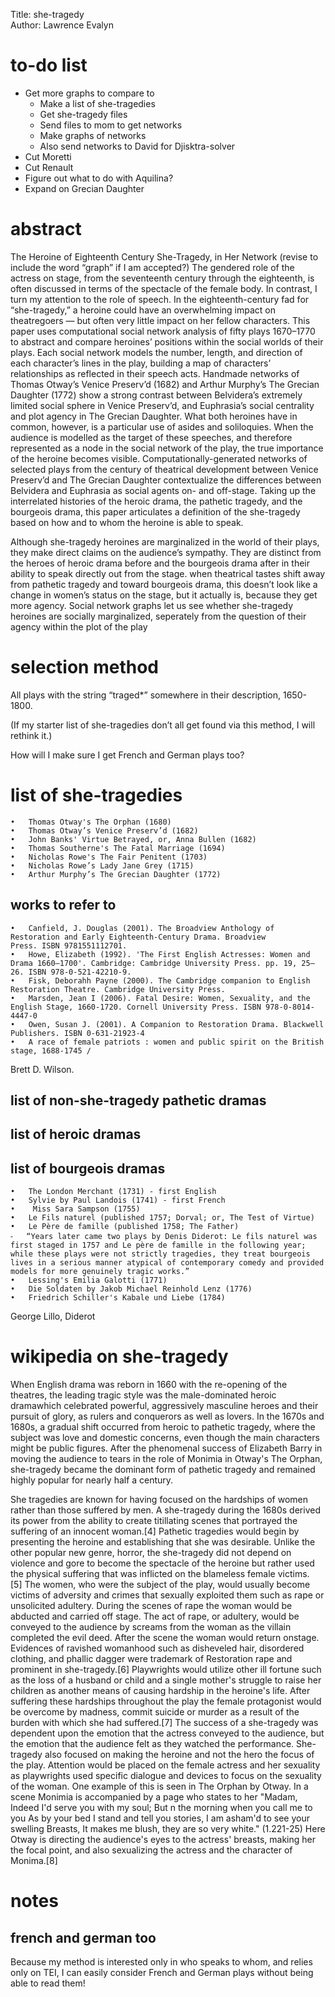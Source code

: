 Title: she-tragedy  
Author: Lawrence Evalyn

# to-do list #

- Get more graphs to compare to
	- Make a list of she-tragedies
	- Get she-tragedy files
	- Send files to mom to get networks
	- Make graphs of networks
	- Also send networks to David for Djisktra-solver
- Cut Moretti
- Cut Renault
- Figure out what to do with Aquilina?
- Expand on Grecian Daughter

# abstract #

The Heroine of Eighteenth Century She-Tragedy, in Her Network
(revise to include the word “graph” if I am accepted?)
The gendered role of the actress on stage, from the seventeenth century through the eighteenth, is often discussed in terms of the spectacle of the female body. In contrast, I turn my attention to the role of speech. In the eighteenth-century fad for “she-tragedy,” a heroine could have an overwhelming impact on theatregoers — but often very little impact on her fellow characters. This paper uses computational social network analysis of fifty plays 1670–1770 to abstract and compare heroines’ positions within the social worlds of their plays. Each social network models the number, length, and direction of each character’s lines in the play, building a map of characters’ relationships as reflected in their speech acts. Handmade networks of Thomas Otway’s Venice Preserv’d (1682) and Arthur Murphy’s The Grecian Daughter (1772) show a strong contrast between Belvidera’s extremely limited social sphere in Venice Preserv’d, and Euphrasia’s social centrality and plot agency in The Grecian Daughter. What both heroines have in common, however, is a particular use of asides and soliloquies. When the audience is modelled as the target of these speeches, and therefore represented as a node in the social network of the play, the true importance of the heroine becomes visible. Computationally-generated networks of selected plays from the century of theatrical development between Venice Preserv’d and The Grecian Daughter contextualize the differences between Belvidera and Euphrasia as social agents on- and off-stage. Taking up the interrelated histories of the heroic drama, the pathetic tragedy, and the bourgeois drama, this paper articulates a definition of the she-tragedy based on how and to whom the heroine is able to speak.


Although she-tragedy heroines are marginalized in the world of their plays, they make direct claims on the audience’s sympathy. They are distinct from the heroes of heroic drama before and the bourgeois drama after in their ability to speak directly out from the stage.
when theatrical tastes shift away from pathetic tragedy and toward bourgeois drama, this doesn’t look like a change in women’s status on the stage, but it actually is, because they get more agency.
Social network graphs let us see whether she-tragedy heroines are socially marginalized, seperately from the question of their agency within the plot of the play

# selection method #

All plays with the string “traged*” somewhere in their description, 1650-1800.

(If my starter list of she-tragedies don’t all get found via this method, I will rethink it.)

How will I make sure I get French and German plays too?

# list of she-tragedies #

	•	Thomas Otway's The Orphan (1680)
	•	Thomas Otway’s Venice Preserv’d (1682)
	•	John Banks' Virtue Betrayed, or, Anna Bullen (1682)
	•	Thomas Southerne's The Fatal Marriage (1694)
	•	Nicholas Rowe's The Fair Penitent (1703)
	•	Nicholas Rowe’s Lady Jane Grey (1715)
	•	Arthur Murphy’s The Grecian Daughter (1772)

## works to refer to ##

	•	Canfield, J. Douglas (2001). The Broadview Anthology of Restoration and Early Eighteenth-Century Drama. Broadview Press. ISBN 9781551112701.
	•	Howe, Elizabeth (1992). 'The First English Actresses: Women and Drama 1660–1700'. Cambridge: Cambridge University Press. pp. 19, 25–26. ISBN 978-0-521-42210-9.
	•	Fisk, Deborahh Payne (2000). The Cambridge companion to English Restoration Theatre. Cambridge University Press.
	•	Marsden, Jean I (2006). Fatal Desire: Women, Sexuality, and the English Stage, 1660-1720. Cornell University Press. ISBN 978-0-8014-4447-0
	•	Owen, Susan J. (2001). A Companion to Restoration Drama. Blackwell Publishers. ISBN 0-631-21923-4
	•	A race of female patriots : women and public spirit on the British stage, 1688-1745 /
Brett D. Wilson.


## list of non-she-tragedy pathetic dramas ##

## list of heroic dramas ##

## list of bourgeois dramas ##

	•	The London Merchant (1731) - first English
	•	Sylvie by Paul Landois (1741) - first French
	•	 Miss Sara Sampson (1755)
	•	Le Fils naturel (published 1757; Dorval; or, The Test of Virtue)
	•	Le Père de famille (published 1758; The Father)
	⁃	“Years later came two plays by Denis Diderot: Le fils naturel was first staged in 1757 and Le père de famille in the following year; while these plays were not strictly tragedies, they treat bourgeois lives in a serious manner atypical of contemporary comedy and provided models for more genuinely tragic works.”
	•	Lessing's Emilia Galotti (1771)
	•	Die Soldaten by Jakob Michael Reinhold Lenz (1776)
	•	Friedrich Schiller's Kabale und Liebe (1784)

George Lillo, Diderot


# wikipedia on she-tragedy #

When English drama was reborn in 1660 with the re-opening of the theatres, the leading tragic style was the male-dominated heroic dramawhich celebrated powerful, aggressively masculine heroes and their pursuit of glory, as rulers and conquerors as well as lovers. In the 1670s and 1680s, a gradual shift occurred from heroic to pathetic tragedy, where the subject was love and domestic concerns, even though the main characters might be public figures. After the phenomenal success of Elizabeth Barry in moving the audience to tears in the role of Monimia in Otway's The Orphan, she-tragedy became the dominant form of pathetic tragedy and remained highly popular for nearly half a century.


She tragedies are known for having focused on the hardships of women rather than those suffered by men. A she-tragedy during the 1680s derived its power from the ability to create titillating scenes that portrayed the suffering of an innocent woman.[4] Pathetic tragedies would begin by presenting the heroine and establishing that she was desirable. Unlike the other popular new genre, horror, the she-tragedy did not depend on violence and gore to become the spectacle of the heroine but rather used the physical suffering that was inflicted on the blameless female victims.[5] The women, who were the subject of the play, would usually become victims of adversity and crimes that sexually exploited them such as rape or unsolicited adultery. During the scenes of rape the woman would be abducted and carried off stage. The act of rape, or adultery, would be conveyed to the audience by screams from the woman as the villain completed the evil deed. After the scene the woman would return onstage. Evidences of ravished womanhood such as disheveled hair, disordered clothing, and phallic dagger were trademark of Restoration rape and prominent in she-tragedy.[6] Playwrights would utilize other ill fortune such as the loss of a husband or child and a single mother's struggle to raise her children as another means of causing hardship in the heroine's life. After suffering these hardships throughout the play the female protagonist would be overcome by madness, commit suicide or murder as a result of the burden with which she had suffered.[7] The success of a she-tragedy was dependent upon the emotion that the actress conveyed to the audience, but the emotion that the audience felt as they watched the performance. She-tragedy also focused on making the heroine and not the hero the focus of the play. Attention would be placed on the female actress and her sexuality as playwrights used specific dialogue and devices to focus on the sexuality of the woman. One example of this is seen in The Orphan by Otway. In a scene Monimia is accompanied by a page who states to her "Madam, Indeed I'd serve you with my soul; But n the morning when you call me to you As by your bed I stand and tell you stories, I am asham'd to see your swelling Breasts, It makes me blush, they are so very white." (1.221-25) Here Otway is directing the audience's eyes to the actress' breasts, making her the focal point, and also sexualizing the actress and the character of Monima.[8]

# notes #

## french and german too ##

Because my method is interested only in who speaks to whom, and relies only on TEI, I can easily consider French and German plays without being able to read them!
